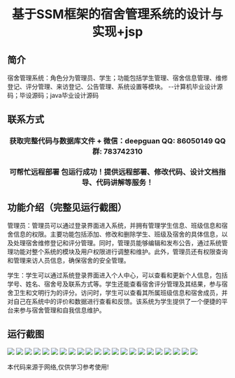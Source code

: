 <p><h1 align="center">基于SSM框架的宿舍管理系统的设计与实现+jsp</h1></p>

## 简介
宿舍管理系统：角色分为管理员、学生；功能包括学生管理、宿舍信息管理、维修登记、评分管理、来访登记、公告管理、系统设置等模块。    --计算机毕业设计源码；毕设源码；java毕业设计源码


## 联系方式
<p><h3 align="center">获取完整代码与数据库文件 + 微信：deepguan QQ: 86050149 QQ群: 783742310</h3></p>
<p><h3 align="center">可帮忙远程部署 包运行成功！提供远程部署、修改代码、设计文档指导、代码讲解等服务！</h3></p>

## 功能介绍（完整见运行截图）
管理员：管理员可以通过登录界面进入系统，并拥有管理学生信息、班级信息和宿舍信息的权限。主要功能包括添加、修改和删除学生、班级及宿舍的具体信息，以及处理宿舍维修登记和评分管理。同时，管理员能够编辑和发布公告，通过系统管理功能对整个系统的模块及用户权限进行调整和维护。此外，管理员还有权限查询和管理来访人员信息，确保宿舍的安全管理。

学生：学生可以通过系统登录界面进入个人中心，可以查看和更新个人信息，包括学号、姓名、宿舍号及联系方式等。学生还能查看宿舍评分管理及其结果，参与宿舍卫生和文明行为的评分。访问时，学生可以查看其所属班级信息和宿舍成员，并对自己在系统中的评价和数据进行查看和反馈。该系统为学生提供了一个便捷的平台来参与宿舍管理和自我信息维护。


## 运行截图
![](https://bs-1329754181.cos.ap-shanghai.myqcloud.com/ssm/DormitoryManagementSystem1/img/001.jpg)
![](https://bs-1329754181.cos.ap-shanghai.myqcloud.com/ssm/DormitoryManagementSystem1/img/002.jpg)
![](https://bs-1329754181.cos.ap-shanghai.myqcloud.com/ssm/DormitoryManagementSystem1/img/003.jpg)
![](https://bs-1329754181.cos.ap-shanghai.myqcloud.com/ssm/DormitoryManagementSystem1/img/004.jpg)
![](https://bs-1329754181.cos.ap-shanghai.myqcloud.com/ssm/DormitoryManagementSystem1/img/005.jpg)
![](https://bs-1329754181.cos.ap-shanghai.myqcloud.com/ssm/DormitoryManagementSystem1/img/006.jpg)
![](https://bs-1329754181.cos.ap-shanghai.myqcloud.com/ssm/DormitoryManagementSystem1/img/007.jpg)
![](https://bs-1329754181.cos.ap-shanghai.myqcloud.com/ssm/DormitoryManagementSystem1/img/008.jpg)
![](https://bs-1329754181.cos.ap-shanghai.myqcloud.com/ssm/DormitoryManagementSystem1/img/009.jpg)
![](https://bs-1329754181.cos.ap-shanghai.myqcloud.com/ssm/DormitoryManagementSystem1/img/010.jpg)
![](https://bs-1329754181.cos.ap-shanghai.myqcloud.com/ssm/DormitoryManagementSystem1/img/011.jpg)
![](https://bs-1329754181.cos.ap-shanghai.myqcloud.com/ssm/DormitoryManagementSystem1/img/012.jpg)
![](https://bs-1329754181.cos.ap-shanghai.myqcloud.com/ssm/DormitoryManagementSystem1/img/013.jpg)
![](https://bs-1329754181.cos.ap-shanghai.myqcloud.com/ssm/DormitoryManagementSystem1/img/014.jpg)
![](https://bs-1329754181.cos.ap-shanghai.myqcloud.com/ssm/DormitoryManagementSystem1/img/015.jpg)
![](https://bs-1329754181.cos.ap-shanghai.myqcloud.com/ssm/DormitoryManagementSystem1/img/016.jpg)
![](https://bs-1329754181.cos.ap-shanghai.myqcloud.com/ssm/DormitoryManagementSystem1/img/017.jpg)
![](https://bs-1329754181.cos.ap-shanghai.myqcloud.com/ssm/DormitoryManagementSystem1/img/018.jpg)
![](https://bs-1329754181.cos.ap-shanghai.myqcloud.com/ssm/DormitoryManagementSystem1/img/019.jpg)
![](https://bs-1329754181.cos.ap-shanghai.myqcloud.com/ssm/DormitoryManagementSystem1/img/020.jpg)
![](https://bs-1329754181.cos.ap-shanghai.myqcloud.com/ssm/DormitoryManagementSystem1/img/021.jpg)
![](https://bs-1329754181.cos.ap-shanghai.myqcloud.com/ssm/DormitoryManagementSystem1/img/022.jpg)

<p>本代码来源于网络,仅供学习参考使用!</p>
